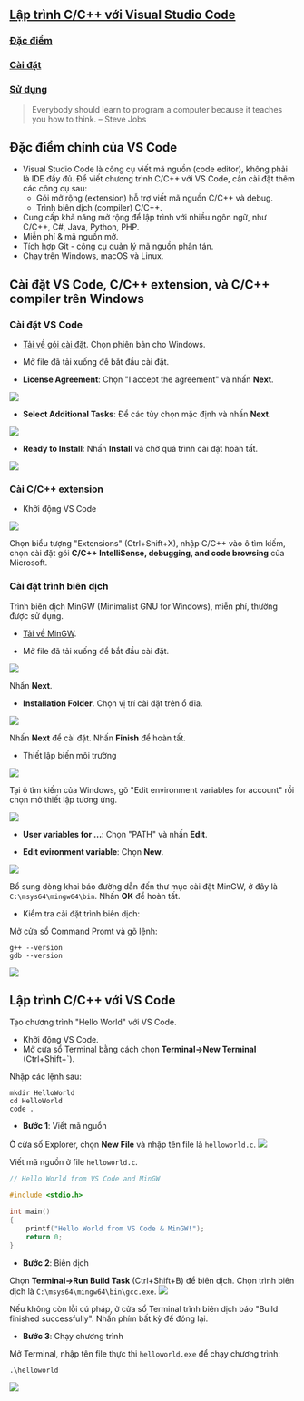 ## [Lập trình C/C++ với Visual Studio Code](https://code.visualstudio.com/docs/languages/cpp)

### [Đặc điểm](#specs)
### [Cài đặt](#install)
### [Sử dụng](#use)

<p>
<blockquote class="otro-blockquote">
 Everybody should learn to program a computer because it teaches you how to think.
  <span> – Steve Jobs</span>
</blockquote>
</p>

## Đặc điểm chính của VS Code <a name="specs"/>
- Visual Studio Code là công cụ viết mã nguồn (code editor), không phải là IDE đầy đủ. Để viết chương trình C/C++ với VS Code, cần cài đặt thêm các công cụ sau:
    * Gói mở rộng (extension) hỗ trợ viết mã nguồn C/C++ và debug.
    * Trình biên dịch (compiler) C/C++.
- Cung cấp khả năng mở rộng để lập trình với nhiều ngôn ngữ, như C/C++, C#, Java, Python, PHP.
- Miễn phí & mã nguồn mở. 
- Tích hợp Git - công cụ quản lý mã nguồn phân tán.
- Chạy trên Windows, macOS và Linux.

## Cài đặt VS Code, C/C++ extension, và C/C++ compiler trên Windows <a name="install">

### Cài đặt VS Code
- [Tải về gói cài đặt](https://code.visualstudio.com/Download). Chọn phiên bản cho Windows.
- Mở file đã tải xuống để bắt đầu cài đặt.

- **License Agreement**: Chọn "I accept the agreement" và nhấn **Next**.
<img src="figs/installvscode1.PNG">

- **Select Additional Tasks**: Để các tùy chọn mặc định và nhấn **Next**.
<img src="figs/installvscode2.PNG">

- **Ready to Install**: Nhấn **Install** và chờ quá trình cài đặt hoàn tất.
<img src="figs/installvscode3.PNG">

### Cài C/C++ extension
- Khởi động VS Code
<img src="figs/installvscode4.PNG">

Chọn biểu tượng "Extensions" (Ctrl+Shift+X), nhập C/C++ vào ô tìm kiếm, chọn cài đặt gói **C/C++ IntelliSense, debugging, and code browsing** của Microsoft.

### Cài đặt trình biên dịch
Trình biên dịch MinGW (Minimalist GNU for Windows), miễn phí, thường được sử dụng. 
- [Tải về MinGW](https://github.com/msys2/msys2-installer/releases/download/2021-07-25/msys2-x86_64-20210725.exe).

- Mở file đã tải xuống để bắt đầu cài đặt.

<img src="figs/installmingw1.PNG">

Nhấn **Next**.

- **Installation Folder**. Chọn vị trí cài đặt trên ổ đĩa.

<img src="figs/installmingw2.PNG">

Nhấn **Next** để cài đặt. Nhấn **Finish** để hoàn tất.

- Thiết lập biến môi trường

<img src="figs/installmingw3.PNG">

Tại ô tìm kiếm của Windows, gõ "Edit environment variables for account" rồi chọn mở thiết lập tương ứng.

<img src="figs/installmingw4.PNG">

- **User variables for ...**: Chọn "PATH" và nhấn **Edit**.

- **Edit evironment variable**: Chọn **New**.
<img src="figs/installmingw5.PNG">

Bổ sung dòng khai báo đường dẫn đến thư mục cài đặt MinGW, ở đây là `C:\msys64\mingw64\bin`. Nhấn **OK** để hoàn tất.

- Kiểm tra cài đặt trình biên dịch:

Mở cửa sổ Command Promt và gõ lệnh:
```console
g++ --version
gdb --version
```
<img src="figs/installmingw6.PNG">

## Lập trình C/C++ với VS Code <a name="use">
Tạo chương trình "Hello World" với VS Code.

- Khởi động VS Code.
- Mở cửa sổ Terminal bằng cách chọn **Terminal->New Terminal** (Ctrl+Shift+`).

Nhập các lệnh sau:
```console
mkdir HelloWorld
cd HelloWorld
code .
```
- **Bước 1**: Viết mã nguồn

Ở cửa số Explorer, chọn **New File** và nhập tên file là `helloworld.c`.
<img src="figs/helloworld1.PNG">

Viết mã nguồn ở file `helloworld.c`.
```c
// Hello World from VS Code and MinGW

#include <stdio.h>

int main()
{
    printf("Hello World from VS Code & MinGW!");
    return 0;
}
```

- **Bước 2**: Biên dịch

Chọn **Terminal->Run Build Task** (Ctrl+Shift+B) để biên dịch. Chọn trình biên dịch là `C:\msys64\mingw64\bin\gcc.exe`.
<img src="figs/helloworld2.PNG">

Nếu không còn lỗi cú pháp, ở cửa sổ Terminal trình biên dịch báo "Build finished successfully". Nhấn phím bất kỳ để đóng lại.

- **Bước 3**: Chạy chương trình

Mở Terminal, nhập tên file thực thi `helloworld.exe` để chạy chương trình:

```console
.\helloworld
```
<img src="figs/helloworld3.PNG">













